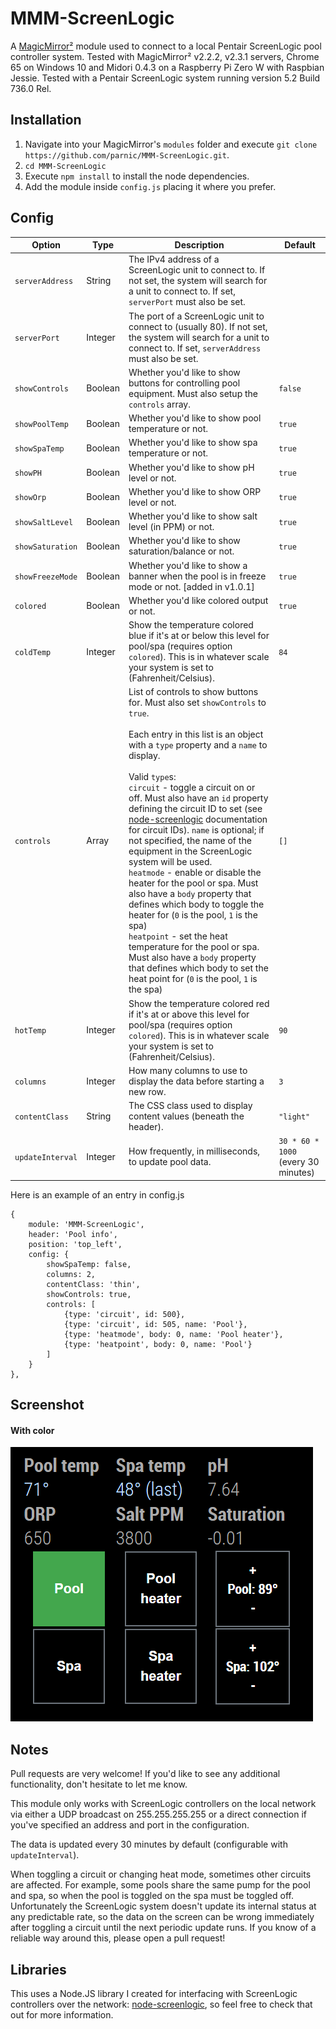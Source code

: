 # MMM-ScreenLogic
A <a href="https://github.com/MichMich/MagicMirror">MagicMirror²</a> module used to connect to a local Pentair ScreenLogic pool controller system. Tested with MagicMirror² v2.2.2, v2.3.1 servers, Chrome 65 on Windows 10 and Midori 0.4.3 on a Raspberry Pi Zero W with Raspbian Jessie. Tested with a Pentair ScreenLogic system running version 5.2 Build 736.0 Rel.

## Installation
1. Navigate into your MagicMirror's `modules` folder and execute `git clone https://github.com/parnic/MMM-ScreenLogic.git`.
2. `cd MMM-ScreenLogic`
3. Execute `npm install` to install the node dependencies.
4. Add the module inside `config.js` placing it where you prefer.

## Config
|Option|Type|Description|Default|
|---|---|---|---|
|`serverAddress`|String|The IPv4 address of a ScreenLogic unit to connect to. If not set, the system will search for a unit to connect to. If set, `serverPort` must also be set.| |
|`serverPort`|Integer|The port of a ScreenLogic unit to connect to (usually 80). If not set, the system will search for a unit to connect to. If set, `serverAddress` must also be set.| |
|`showControls`|Boolean|Whether you'd like to show buttons for controlling pool equipment. Must also setup the `controls` array.|`false`|
|`showPoolTemp`|Boolean|Whether you'd like to show pool temperature or not.|`true`|
|`showSpaTemp`|Boolean|Whether you'd like to show spa temperature or not.|`true`|
|`showPH`|Boolean|Whether you'd like to show pH level or not.|`true`|
|`showOrp`|Boolean|Whether you'd like to show ORP level or not.|`true`|
|`showSaltLevel`|Boolean|Whether you'd like to show salt level (in PPM) or not.|`true`|
|`showSaturation`|Boolean|Whether you'd like to show saturation/balance or not.|`true`|
|`showFreezeMode`|Boolean|Whether you'd like to show a banner when the pool is in freeze mode or not. [added in v1.0.1]|`true`|
|`colored`|Boolean|Whether you'd like colored output or not.|`true`|
|`coldTemp`|Integer|Show the temperature colored blue if it's at or below this level for pool/spa (requires option `colored`). This is in whatever scale your system is set to (Fahrenheit/Celsius).|`84`|
|`controls`|Array|List of controls to show buttons for. Must also set `showControls` to `true`.<br><br>Each entry in this list is an object with a `type` property and a `name` to display.<br><br>Valid `type`s:<br>`circuit` - toggle a circuit on or off. Must also have an `id` property defining the circuit ID to set (see [node-screenlogic](https://github.com/parnic/node-screenlogic) documentation for circuit IDs). `name` is optional; if not specified, the name of the equipment in the ScreenLogic system will be used.<br>`heatmode` - enable or disable the heater for the pool or spa. Must also have a `body` property that defines which body to toggle the heater for (`0` is the pool, `1` is the spa)<br>`heatpoint` - set the heat temperature for the pool or spa. Must also have a `body` property that defines which body to set the heat point for (`0` is the pool, `1` is the spa)|`[]`|
|`hotTemp`|Integer|Show the temperature colored red if it's at or above this level for pool/spa (requires option `colored`). This is in whatever scale your system is set to (Fahrenheit/Celsius).|`90`|
|`columns`|Integer|How many columns to use to display the data before starting a new row.|`3`|
|`contentClass`|String|The CSS class used to display content values (beneath the header).|`"light"`|
|`updateInterval`|Integer|How frequently, in milliseconds, to update pool data.|`30 * 60 * 1000` (every 30 minutes)|

Here is an example of an entry in config.js
```
{
	module: 'MMM-ScreenLogic',
	header: 'Pool info',
	position: 'top_left',
	config: {
		showSpaTemp: false,
		columns: 2,
		contentClass: 'thin',
		showControls: true,
		controls: [
			{type: 'circuit', id: 500},
			{type: 'circuit', id: 505, name: 'Pool'},
			{type: 'heatmode', body: 0, name: 'Pool heater'},
			{type: 'heatpoint', body: 0, name: 'Pool'}
		]
	}
},
```

## Screenshot
#### With color
![Screenshot with color](/screenshot.png?raw=true "colored: true")

## Notes
Pull requests are very welcome! If you'd like to see any additional functionality, don't hesitate to let me know.

This module only works with ScreenLogic controllers on the local network via either a UDP broadcast on 255.255.255.255 or a direct connection if you've specified an address and port in the configuration.

The data is updated every 30 minutes by default (configurable with `updateInterval`).

When toggling a circuit or changing heat mode, sometimes other circuits are affected. For example, some pools share the same pump for the pool and spa, so when the pool is toggled on the spa must be toggled off. Unfortunately the ScreenLogic system doesn't update its internal status at any predictable rate, so the data on the screen can be wrong immediately after toggling a circuit until the next periodic update runs. If you know of a reliable way around this, please open a pull request!

## Libraries
This uses a Node.JS library I created for interfacing with ScreenLogic controllers over the network: [node-screenlogic](https://github.com/parnic/node-screenlogic), so feel free to check that out for more information.
